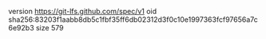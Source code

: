 version https://git-lfs.github.com/spec/v1
oid sha256:83203f1aabb8db5c1fbf35ff6db02312d3f0c10e1997363fcf97656a7c6e92b3
size 579
